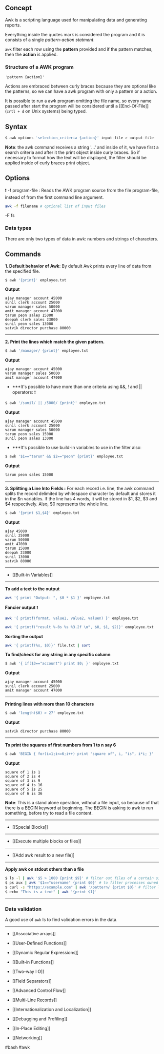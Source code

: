 ## Concept

Awk is a scripting language used for manipulating data and generating reports.

Everything inside the quotes mark is considered the program and it is consists of a single *pattern-action statment*.

`awk` filter each row using the **pattern** provided and if the pattern matches, then the **action** is applied.

### Structure of a AWK program

`'pattern {action}'`

Actions are embraced between curly braces because they are optional like the patterns, so we can have a awk program with only a pattern or a action.

It is possible to run a awk program omitting the file name, so every name passed after start the program will be considered until a [[End-Of-File]] (`crtl + d` on Unix systems) being typed.

## Syntax

```bash
$ awk options 'selection_criteria {action}' input-file > output-file
```

**Note**: the awk command receives a string '...' and inside of it, we have first a search criteria and after it the print object inside curly braces. So if necessary to format how the text will be displayed, the filter should be applied inside of curly braces print object.
## Options

❗️
-f program-file : Reads the AWK program source from the file program-file, instead of from the first command line argument.

```bash
awk -f filename # optional list of input files
```

-F fs

### Data types

There are only two types of data in awk: numbers and strings of characters.

## Commands

**1. Default behavior of Awk:** By default Awk prints every line of data from the specified file.  
```bash
$ awk '{print}' employee.txt
```

**Output**  
```
ajay manager account 45000
sunil clerk account 25000
varun manager sales 50000
amit manager account 47000
tarun peon sales 15000
deepak clerk sales 23000
sunil peon sales 13000
satvik director purchase 80000
```

<hr>

**2. Print the lines which match the given pattern.** 
```bash
$ awk '/manager/ {print}' employee.txt 
```

**Output**  
```
ajay manager account 45000
varun manager sales 50000
amit manager account 47000
```

* ***It's possible to have more than one criteria using &&, ! and || operators:
❗️
```bash
$ awk '/sunil/ || /5000/ {print}' employee.txt
```

**Output**
```
ajay manager account 45000
sunil clerk account 25000
varun manager sales 50000
tarun peon sales 15000
sunil peon sales 13000
```

* ***It's possible to use build-in variables to use in the filter also:
```bash
$ awk '$1=="tarun" && $2=="peon" {print}' employee.txt
```

**Output**
```
tarun peon sales 15000
```

<hr>

**3. Splitting a Line Into Fields :** For each record i.e. line, the awk command splits the record delimited by whitespace character by default and stores it in the $n variables. If the line has 4 words, it will be stored in $1, $2, $3 and $4 respectively. Also, $0 represents the whole line.  
```bash
$ awk '{print $1,$4}' employee.txt 
```
**Output**  
```
ajay 45000
sunil 25000
varun 50000
amit 47000
tarun 15000
deepak 23000
sunil 13000
satvik 80000
```

<hr>

* [[Built-in Variables]]

<hr>

**To add a text to the output**
```bash
awk '{ print "Output: ", $0 * $1 }' employee.txt
```

**Fancier output**
❗️
```bash
awk '{ printf(format, value1, value2, valuen) }' employee.txt

awk '{ printf("result %-8s %s %3.2f \n", $0, $1, $2)}' emmployee.txt
```

**Sorting the output**
```bash
awk '{ printf(%s, $0)}' file.txt | sort
```

**To find/check for any string in any specific column**
```bash
$ awk '{ if($3=="account") print $0; }' employee.txt
```

**Output**
```
ajay manager account 45000
sunil clerk account 25000
amit manager account 47000
```

<hr>

**Printing lines with more than 10 characters**
```bash
$ awk 'length($0) > 27' employee.txt
```

**Output**
```
satvik director purchase 80000
```

<hr>

**To print the squares of first numbers from 1 to n say 6**
```bash
$ awk 'BEGIN { for(i=1;i<=6;i++) print "square of", i, "is", i*i; }'
```

**Output**
```
square of 1 is 1
square of 2 is 4
square of 3 is 9
square of 4 is 16
square of 5 is 25
square of 6 is 36
```

**Note**: This is a stand alone operation, without a file input, so because of that there is a BEGIN keyword at beginning. The BEGIN is asking to awk to run something, before try to read a file content. 

<hr>

* [[Special Blocks]]

<hr>

* [[Execute multiple blocks or files]]

<hr>

* [[Add awk result to a new file]]

<hr>

**Apply awk on stdout others than a file**
```bash
$ ls -l | awk '$5 > 1000 {print $9}' # filter out files of a certain size
$ ps aux | awk '$1=="username" {print $0}' # to filter processes owned by a specific user
$ curl -s "https://example.com" | awk '/pattern/ {print $0}' # filter lines from web page
$ echo "This is a text" | awk '{print $1}'
```

<hr>

### Data validation

A good use of `awk` Is to find validation errors in the data.

<hr>

* [[Associative arrays]]

* [[User-Defined Functions]]

* [[Dynamic Regular Expressions]]

* [[Built-in Functions]]

* [[Two-way I O]]

* [[Field Separators]]

* [[Advanced Control Flow]]

* [[Multi-Line Records]]

* [[Internationalization and Localization]]

* [[Debugging and Profiling]]

* [[In-Place Editing]]

* [[Networking]]

#bash #awk
